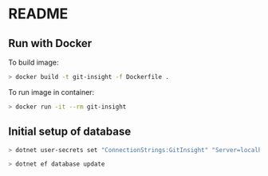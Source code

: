 # README

## Run with Docker

To build image:
```bash
> docker build -t git-insight -f Dockerfile .
```
To run image in container:
```bash
> docker run -it --rm git-insight
```
## Initial setup of database

```bash
> dotnet user-secrets set "ConnectionStrings:GitInsight" "Server=localhost;Database=GitInsight;User Id=postgres;Password=<YourStrong@Passw0rd>;"

> dotnet ef database update
```
